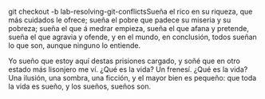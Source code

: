 git checkout -b lab-resolving-git-conflictsSueña el rico en su riqueza,
que más cuidados le ofrece;
sueña el pobre que padece
su miseria y su pobreza;
sueña el que á medrar empieza,
sueña el que afana y pretende,
sueña el que agravia y ofende,
y en el mundo, en conclusión,
todos sueñan lo que son,
aunque ninguno lo entiende.

Yo sueño que estoy aquí
destas prisiones cargado,
y soñé que en otro estado
más lisonjero me ví.
¿Qué es la vida? Un frenesí.
¿Qué es la vida? Una ilusión,
una sombra, una ficción,
y el mayor bien es pequeño:
que toda la vida es sueño,
y los sueños, sueños son.
